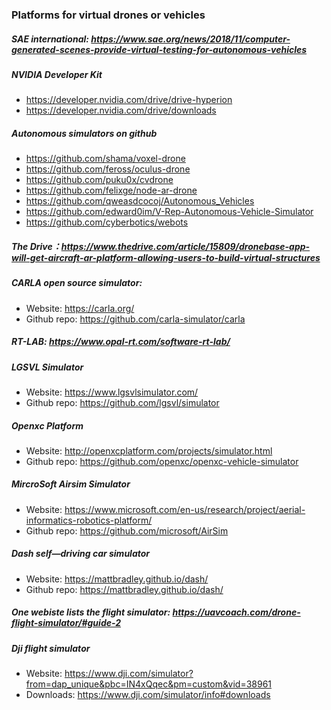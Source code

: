 ### Platforms for virtual drones or vehicles

##### SAE international: https://www.sae.org/news/2018/11/computer-generated-scenes-provide-virtual-testing-for-autonomous-vehicles
##### NVIDIA Developer Kit 
   + https://developer.nvidia.com/drive/drive-hyperion
   + https://developer.nvidia.com/drive/downloads
##### Autonomous simulators on github
   + https://github.com/shama/voxel-drone
   + https://github.com/feross/oculus-drone
   + https://github.com/puku0x/cvdrone
   + https://github.com/felixge/node-ar-drone
   + https://github.com/qweasdcocoj/Autonomous_Vehicles
   + https://github.com/edward0im/V-Rep-Autonomous-Vehicle-Simulator
   + https://github.com/cyberbotics/webots
##### The Drive：https://www.thedrive.com/article/15809/dronebase-app-will-get-aircraft-ar-platform-allowing-users-to-build-virtual-structures
##### CARLA open source simulator:
   + Website: https://carla.org/
   + Github repo: https://github.com/carla-simulator/carla
##### RT-LAB: https://www.opal-rt.com/software-rt-lab/
##### LGSVL Simulator
   + Website: https://www.lgsvlsimulator.com/
   + Github repo: https://github.com/lgsvl/simulator
##### Openxc Platform
   + Website: http://openxcplatform.com/projects/simulator.html
   + Github repo: https://github.com/openxc/openxc-vehicle-simulator
##### MircroSoft Airsim Simulator
   + Website: https://www.microsoft.com/en-us/research/project/aerial-informatics-robotics-platform/
   + Github repo: https://github.com/microsoft/AirSim
##### Dash self—driving car simulator
   + Website: https://mattbradley.github.io/dash/
   + Github repo: https://mattbradley.github.io/dash/
##### One webiste lists the flight simulator: https://uavcoach.com/drone-flight-simulator/#guide-2
##### Dji flight simulator
   + Website: https://www.dji.com/simulator?from=dap_unique&pbc=IN4xQqec&pm=custom&vid=38961
   + Downloads: https://www.dji.com/simulator/info#downloads
